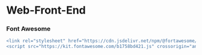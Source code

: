 # Web-Front-End


### Font Awesome
   ```diff
  <link rel="stylesheet" href="https://cdn.jsdelivr.net/npm/@fortawesome/fontawesome-free@5.15.4/css/fontawesome.min.css">
   <script src="https://kit.fontawesome.com/b1758bd421.js" crossorigin="anonymous"></script>

```

